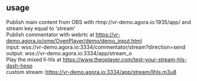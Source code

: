 ## usage 

Publish main content from OBS with rtmp://vr-demo.agora.io:1935/app/ and stream key equal to 'stream'     
Publish commentator with webrtc at https://vr-demo.agora.io/ome/OvenPlayer/demo/demo_input.html      
    input: wss://vr-demo.agora.io:3334/commentator/stream?direction=send     
    output: wss://vr-demo.agora.io:3334/app/stream_o     
Play the mixed ll-hls at https://www.theoplayer.com/test-your-stream-hls-dash-hesp      
    custom stream: https://vr-demo.agora.io:3334/app/stream/llhls.m3u8      
